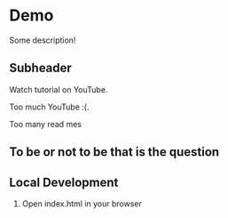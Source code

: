 # Demo

Some description!

## Subheader

Watch tutorial on YouTube.

Too much YouTube :(.

Too many read mes

## To be or not to be that is the question

## Local Development

1. Open index.html in your browser

